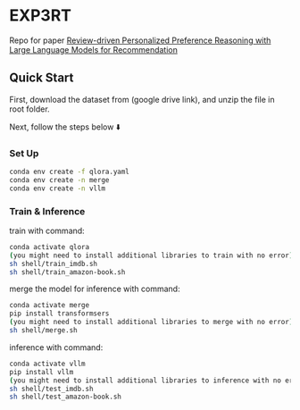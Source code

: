 # EXP3RT

Repo for paper [Review-driven Personalized Preference Reasoning with Large Language Models for Recommendation](https://arxiv.org/abs/2408.06276)

## Quick Start

First, download the dataset from (google drive link), and unzip the file in root folder.

Next, follow the steps below ⬇️

### Set Up

```sh
conda env create -f qlora.yaml
conda env create -n merge
conda env create -n vllm
```

### Train & Inference

train with command:

```sh
conda activate qlora
(you might need to install additional libraries to train with no error)
sh shell/train_imdb.sh
sh shell/train_amazon-book.sh
```

merge the model for inference with command:

```sh
conda activate merge
pip install transformsers
(you might need to install additional libraries to merge with no error)
sh shell/merge.sh
```

inference with command:

```sh
conda activate vllm
pip install vllm
(you might need to install additional libraries to inference with no error)
sh shell/test_imdb.sh
sh shell/test_amazon-book.sh
```
